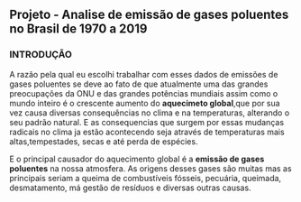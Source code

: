 ## Projeto - Analise de emissão de gases poluentes no Brasil de 1970 a 2019

### INTRODUÇÃO
A razão pela qual eu escolhi trabalhar com esses dados de emissões de gases poluentes se deve ao fato de que atualmente 
uma das grandes preocupações da ONU e das grandes potências mundiais assim como o mundo inteiro é o crescente aumento do __aquecimeto global__,que
por sua vez causa diversas consequências no clima e na temperaturas, alterando o seu padrão natural. E as consequencias 
que surgem por essas mudanças radicais no clima ja estão acontecendo seja através de temperaturas mais altas,tempestades,
secas e até perda de espécies.

E o principal causador do aquecimento global é a __emissão de gases poluentes__ na nossa atmosfera. As origens desses gases são
muitas mas as principais seriam a queima de combustíveis fósseis, pecuária, queimada, desmatamento, má gestão de resíduos e diversas
outras causas.
